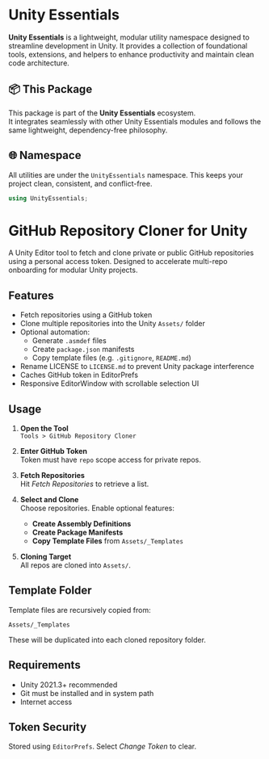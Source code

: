 # Unity Essentials

**Unity Essentials** is a lightweight, modular utility namespace designed to streamline development in Unity. 
It provides a collection of foundational tools, extensions, and helpers to enhance productivity and maintain clean code architecture.

## 📦 This Package

This package is part of the **Unity Essentials** ecosystem.  
It integrates seamlessly with other Unity Essentials modules and follows the same lightweight, dependency-free philosophy.

## 🌐 Namespace

All utilities are under the `UnityEssentials` namespace. This keeps your project clean, consistent, and conflict-free.

```csharp
using UnityEssentials;
```

# GitHub Repository Cloner for Unity

A Unity Editor tool to fetch and clone private or public GitHub repositories using a personal access token. Designed to accelerate multi-repo onboarding for modular Unity projects.


## Features

- Fetch repositories using a GitHub token
- Clone multiple repositories into the Unity `Assets/` folder
- Optional automation:
  - Generate `.asmdef` files
  - Create `package.json` manifests
  - Copy template files (e.g. `.gitignore`, `README.md`)
- Rename LICENSE to `LICENSE.md` to prevent Unity package interference
- Caches GitHub token in EditorPrefs
- Responsive EditorWindow with scrollable selection UI


## Usage

1. **Open the Tool**  
   `Tools > GitHub Repository Cloner`

2. **Enter GitHub Token**  
   Token must have `repo` scope access for private repos.

3. **Fetch Repositories**  
   Hit *Fetch Repositories* to retrieve a list.

4. **Select and Clone**  
   Choose repositories. Enable optional features:
   - **Create Assembly Definitions**
   - **Create Package Manifests**
   - **Copy Template Files** from `Assets/_Templates`

5. **Cloning Target**  
   All repos are cloned into `Assets/`.


## Template Folder

Template files are recursively copied from:

`Assets/_Templates`

These will be duplicated into each cloned repository folder.


## Requirements

- Unity 2021.3+ recommended
- Git must be installed and in system path
- Internet access


## Token Security

Stored using `EditorPrefs`. Select *Change Token* to clear.

